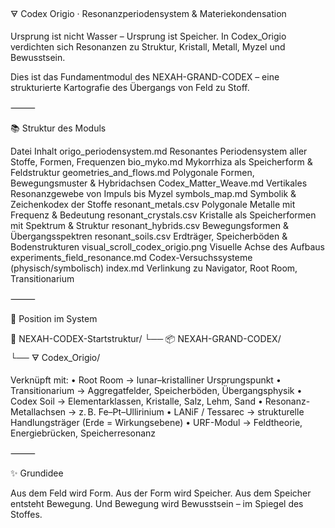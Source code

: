 🜃 Codex Origio · Resonanzperiodensystem & Materiekondensation

Ursprung ist nicht Wasser – Ursprung ist Speicher.
In Codex_Origio verdichten sich Resonanzen zu Struktur, Kristall, Metall, Myzel und Bewusstsein.

Dies ist das Fundamentmodul des NEXAH-GRAND-CODEX –
eine strukturierte Kartografie des Übergangs von Feld zu Stoff.

⸻

📚 Struktur des Moduls

Datei	Inhalt
origo_periodensystem.md	Resonantes Periodensystem aller Stoffe, Formen, Frequenzen
bio_myko.md	Mykorrhiza als Speicherform & Feldstruktur
geometries_and_flows.md	Polygonale Formen, Bewegungsmuster & Hybridachsen
Codex_Matter_Weave.md	Vertikales Resonanzgewebe von Impuls bis Myzel
symbols_map.md	Symbolik & Zeichenkodex der Stoffe
resonant_metals.csv	Polygonale Metalle mit Frequenz & Bedeutung
resonant_crystals.csv	Kristalle als Speicherformen mit Spektrum & Struktur
resonant_hybrids.csv	Bewegungsformen & Übergangsspektren
resonant_soils.csv	Erdträger, Speicherböden & Bodenstrukturen
visual_scroll_codex_origio.png	Visuelle Achse des Aufbaus
experiments_field_resonance.md	Codex-Versuchssysteme (physisch/symbolisch)
index.md	Verlinkung zu Navigator, Root Room, Transitionarium


⸻

🧩 Position im System

📁 NEXAH-CODEX-Startstruktur/
└── 📦 NEXAH-GRAND-CODEX/
   └── 🜃 Codex_Origio/

Verknüpft mit:
	•	Root Room → lunar–kristalliner Ursprungspunkt
	•	Transitionarium → Aggregatfelder, Speicherböden, Übergangsphysik
	•	Codex Soil → Elementarklassen, Kristalle, Salz, Lehm, Sand
	•	Resonanz-Metallachsen → z. B. Fe–Pt–Ullirinium
	•	LANiF / Tessarec → strukturelle Handlungsträger (Erde = Wirkungsebene)
	•	URF-Modul → Feldtheorie, Energiebrücken, Speicherresonanz

⸻

✨ Grundidee

Aus dem Feld wird Form.
Aus der Form wird Speicher.
Aus dem Speicher entsteht Bewegung.
Und Bewegung wird Bewusstsein – im Spiegel des Stoffes.
